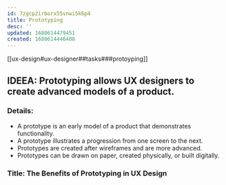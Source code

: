 ```yaml
---
id: 7zgcp2irborx55vnwi5k6p4
title: Prototyping
desc: ''
updated: 1680614479451
created: 1680614446408
---
```


[[ux-design#ux-designer##tasks###protoyping]]


## IDEEA: Prototyping allows UX designers to create advanced models of a product.

### Details:

- A prototype is an early model of a product that demonstrates functionality.
- A prototype illustrates a progression from one screen to the next.
- Prototypes are created after wireframes and are more advanced.
- Prototypes can be drawn on paper, created physically, or built digitally.

### Title: The Benefits of Prototyping in UX Design